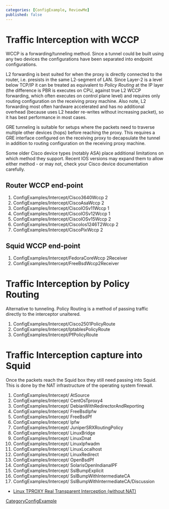 ```yaml
---
categories: [ConfigExample, ReviewMe]
published: false
---
```

# Traffic Interception with WCCP

WCCP is a forwarding/tunneling method. Since a tunnel could be built
using any two devices the configurations have been separated into
endpoint configurations.

L2 forwarding is best suited for when the proxy is directly connected to
the router, i.e. presists in the same L2-segment of LAN. Since Layer-2
is a level below TCP/IP it can be treated as equivalent to *Policy
Routing* at the IP layer (the difference is PBR is executes on CPU,
against true L2 WCCP forwarding, which often executes on control plane
level) and requires only routing configuration on the receiving proxy
machine. Also note, L2 forwarding most often hardware accelerated and
has no additional overhead (because uses L2 header re-writes without
increasing packet), so it has best performance in most cases.

GRE tunneling is suitable for setups where the packets need to traverse
multiple other devices (hops) before reaching the proxy. This requires a
GRE interface configured on the receiving proxy to decapsulate the
tunnel in addition to routing configuration on the receiving proxy
machine.

Some older Cisco device types (notably ASA) place additional limitations
on which method they support. Recent IOS versions may expand them to
allow either method - or may not, check your Cisco device documentation
carefully.

## Router WCCP end-point

1.  ConfigExamples/Intercept/Cisco3640Wccp
    2
2.  ConfigExamples/Intercept/CiscoAsaWccp
    2
3.  ConfigExamples/Intercept/CiscoIOSv11Wccp
    1
4.  ConfigExamples/Intercept/CiscoIOSv12Wccp
    1
5.  ConfigExamples/Intercept/CiscoIOSv15Wccp
    2
6.  ConfigExamples/Intercept/CiscoIos1246T2Wccp
    2
7.  ConfigExamples/Intercept/CiscoPixWccp
    2

## Squid WCCP end-point

1.  ConfigExamples/Intercept/FedoraCoreWccp
    2Receiver
2.  ConfigExamples/Intercept/FreeBsdWccp2Receiver

# Traffic Interception by Policy Routing

Alternative to tunneling. Policy Routing is a method of passing traffic
directly to the interceptor unaltered.

1.  ConfigExamples/Intercept/Cisco2501PolicyRoute
2.  ConfigExamples/Intercept/IptablesPolicyRoute
3.  ConfigExamples/Intercept/PfPolicyRoute

# Traffic Interception capture into Squid

Once the packets reach the Squid box they still need passing into Squid.
This is done by the NAT infrastructure of the operating system firewall.

1.  ConfigExamples/Intercept/
    AtSource
2.  ConfigExamples/Intercept/
    CentOsTproxy4
3.  ConfigExamples/Intercept/
    DebianWithRedirectorAndReporting
4.  ConfigExamples/Intercept/
    FreeBsdIpfw
5.  ConfigExamples/Intercept/
    FreeBsdPf
6.  ConfigExamples/Intercept/
    Ipfw
7.  ConfigExamples/Intercept/
    JuniperSRXRoutingPolicy
8.  ConfigExamples/Intercept/
    LinuxBridge
9.  ConfigExamples/Intercept/
    LinuxDnat
10. ConfigExamples/Intercept/
    LinuxIpfwadm
11. ConfigExamples/Intercept/
    LinuxLocalhost
12. ConfigExamples/Intercept/
    LinuxRedirect
13. ConfigExamples/Intercept/
    OpenBsdPf
14. ConfigExamples/Intercept/
    SolarisOpenIndianaIPF
15. ConfigExamples/Intercept/
    SslBumpExplicit
16. ConfigExamples/Intercept/
    SslBumpWithIntermediateCA
17. ConfigExamples/Intercept/
    SslBumpWithIntermediateCA/Discussion

<!-- end list -->

  - [Linux TPROXY Real Transparent Interception (without
    NAT)](/Features/Tproxy4)

[CategoryConfigExample](/CategoryConfigExample)
